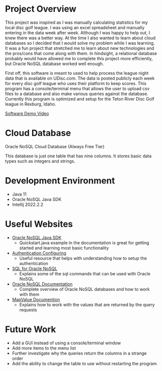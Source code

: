 # Project Overview

This project was inspired as I was manually calculating statistics for my local disc golf league. I was using an excel spreadsheet and manually entering in the data week after week. Although I was happy to help out, I knew there was a better way. At the time I also wanted to learn about cloud databases so I decided that I would solve my problem while I was learning. It was a fun project that stretched me to learn about new technologies and the pros/cons that come along with them. In hindsight, a relational database probably would have allowed me to complete this project more efficiently, but Oracle NoSQL database worked well enough.

First off, this software is meant to used to help process the league night data that is available on UDisc.com. The data is posted publicly each week for every disc golf league who uses their platform to keep scores. This program has a console/terminal menu that allows the user to upload csv files to a database and also make various queries against the database. Currently this program is optimized and setup for the Teton River Disc Golf league in Rexburg, Idaho.

[Software Demo Video](https://youtu.be/jjIPJWidTac)

# Cloud Database

Oracle NoSQL Cloud Database (Always Free Tier)

This database is just one table that has nine columns. It stores basic data types such as integers and strings.

# Development Environment

* Java 11
* Oracle NoSQL Java SDK
* Intellij 2022.2.2 

# Useful Websites

* [Oracle NoSQL Java SDK](https://github.com/oracle/nosql-java-sdk)
    * Quickstart.java example in the documentation is great for getting started and learning most basic functionality
* [Authentication Configuring](https://docs.oracle.com/en-us/iaas/Content/API/Concepts/sdkconfig.htm)
    * Useful resource that helps with understanding how to setup the authentication 
* [SQL for Oracle NoSQL](https://docs.oracle.com/en/database/other-databases/nosql-database/18.3/sqlfornosql-spec/sqlfornosql-spec.pdf)
    * Explains some of the sql commands that can be used with Oracle NoSQL
* [Oracle NoSQL Documentation](https://docs.oracle.com/en/database/other-databases/nosql-database/22.1/sqlreferencefornosql/index.html)
    * Complete overview of Oracle NoSQL databases and how to work with them
* [MapValue Documention](https://github.com/oracle/nosql-java-sdk/blob/main/driver/src/main/java/oracle/nosql/driver/values/MapValue.java)
    * Explains how to work with the values that are returned by the query requests

# Future Work

* Add a GUI instead of using a console/terminal window
* Add more items to the menu list
* Further investigate why the queries return the columns in a strange order
* Add the ability to change the table to use without restarting the program
